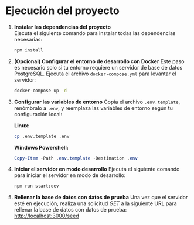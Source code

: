 # Ejecución del proyecto

1. **Instalar las dependencias del proyecto**  
    Ejecuta el siguiente comando para instalar todas las dependencias necesarias:

   ```bash
   npm install
   ```

2. **(Opcional) Configurar el entorno de desarrollo con Docker**
   Este paso es necesario solo si tu entorno requiere un servidor de base de datos PostgreSQL. Ejecuta el archivo `docker-compose.yml` para levantar el servidor:
   ```bash
   docker-compose up -d
   ```
3. **Configurar las variables de entorno**
   Copia el archivo `.env.template`, renómbralo a `.env`, y reemplaza las variables de entorno según tu configuración local:

   **Linux:**

   ```bash
   cp .env.template .env
   ```

   **Windows Powershell:**

   ```powershell
   Copy-Item -Path .env.template -Destination .env
   ```

4. **Iniciar el servidor en modo desarrollo**
   Ejecuta el siguiente comando para iniciar el servidor en modo de desarrollo:
   ```bash
   npm run start:dev
   ```
5. **Rellenar la base de datos con datos de prueba**
   Una vez que el servidor esté en ejecución, realiza una solicitud _GET_ a la siguiente URL para rellenar la base de datos con datos de prueba:
   [http://localhost:3000/seed](http://localhost:3000/seed)
